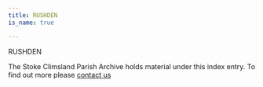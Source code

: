 ```yaml
---
title: RUSHDEN
is_name: true

---
```


RUSHDEN


The Stoke Climsland Parish Archive holds material under this index entry. To find out more please [contact us](/contact/)
